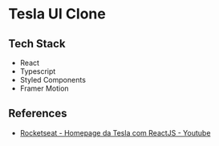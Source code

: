 # Tesla UI Clone

## Tech Stack

- React
- Typescript
- Styled Components
- Framer Motion

## References

- [Rocketseat - Homepage da Tesla com ReactJS - Youtube](https://www.youtube.com/watch?v=Mf4Se4ZGcG8&list=PL85ITvJ7FLohTZv9cC5-PrZ39Q3cugWqp&index=5)
